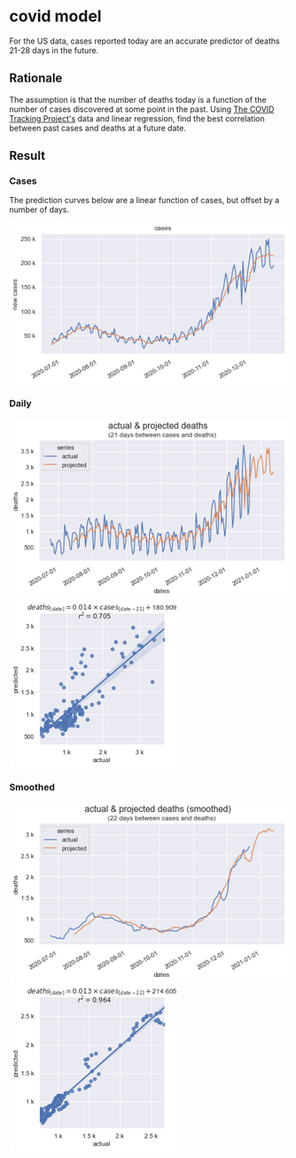 # covid model

For the US data, cases reported today are an accurate predictor of deaths 21-28 days in the future.

## Rationale

The assumption is that the number of deaths today is a function of the number of cases discovered at some point in the past. Using [The COVID Tracking Project's](https://covidtracking.com/data) data and linear regression, find the best correlation between past cases and deaths at a future date.

## Result

### Cases

The prediction curves below are a linear function of cases, but offset by a number of days.

![cases](cases.png)

### Daily

![daily comparison](dailycomparison.png)
![daily](daily.png)

### Smoothed

![smoothed comparison](smoothedcomparison.png)
![smoothed](smoothed.png)
